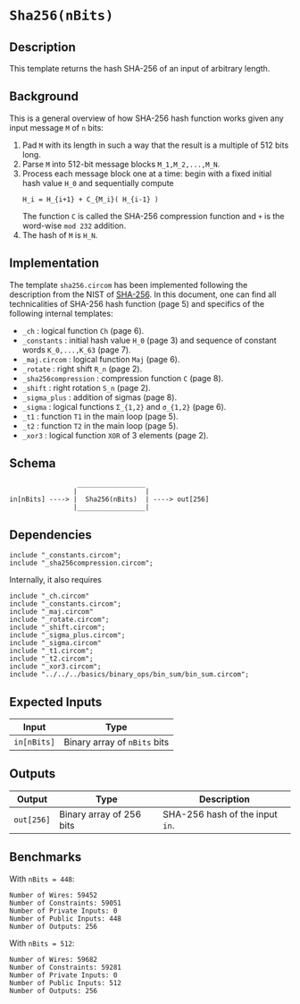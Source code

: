 # `Sha256(nBits)`

## Description

This template returns the hash SHA-256 of an input of arbitrary length. 

## Background

This is a general overview of how SHA-256 hash function works given any input message `M` of `n` bits:

1. Pad `M` with its length in such a way that the result is a multiple of 512 bits long.
2. Parse `M` into 512-bit message blocks `M_1,M_2,...,M_N`.
3. Process each message block one at a time: begin with a fixed initial hash value `H_0` and sequentially compute
    ```
    H_i = H_{i+1} + C_{M_i}( H_{i-1} )
    ```
   The function `C` is called the SHA-256 compression function and `+` is the word-wise `mod 232` addition. 
4. The hash of `M` is `H_N`.

## Implementation 

The template `sha256.circom` has been implemented following the description from the NIST of [SHA-256](https://web.archive.org/web/20130526224224/http://csrc.nist.gov/groups/STM/cavp/documents/shs/sha256-384-512.pdf). In this document, one can find all technicalities of SHA-256 hash function (page 5) and specifics of the following internal templates:

- `_ch` : logical function `Ch` (page 6).
- `_constants` : initial hash value `H_0` (page 3) and sequence of constant words `K_0,...,K_63` (page 7).
- `_maj.circom` : logical function `Maj` (page 6).
- `_rotate` : right shift `R_n` (page 2).
- `_sha256compression` : compression function `C` (page 8).
- `_shift` : right rotation `S_n` (page 2).
- `_sigma_plus` : addition of sigmas (page 8).
- `_sigma` : logical functions `Σ_{1,2}` and `σ_{1,2}` (page 6).
- `_t1` : function `T1` in the main loop (page 5).
- `_t2` : function `T2` in the main loop (page 5).
- `_xor3` : logical function `XOR` of 3 elements (page 2).

## Schema

```
                 _________________     
                |                 |
in[nBits] ----> |  Sha256(nBits)  | ----> out[256]
                |_________________|     
```

## Dependencies

```
include "_constants.circom";
include "_sha256compression.circom";
```
Internally, it also requires
```
include "_ch.circom"
include "_constants.circom";
include "_maj.circom"
include "_rotate.circom";
include "_shift.circom";
include "_sigma_plus.circom";
include "_sigma.circom"
include "_t1.circom";
include "_t2.circom";
include "_xor3.circom";
include "../../../basics/binary_ops/bin_sum/bin_sum.circom";
```

## Expected Inputs

| Input         | Type                          |
| ------------- | -------------                 | 
| `in[nBits]`   | Binary array of `nBits` bits  | 

## Outputs

| Output         | Type           | Description         |
| -------------  | -------------  | -------------       |
| `out[256]`     | Binary array of 256 bits | SHA-256 hash of the input `in`. |

## Benchmarks 

With `nBits = 448`:
```
Number of Wires: 59452
Number of Constraints: 59051
Number of Private Inputs: 0
Number of Public Inputs: 448
Number of Outputs: 256
```

With `nBits = 512`:
```
Number of Wires: 59682
Number of Constraints: 59281
Number of Private Inputs: 0
Number of Public Inputs: 512
Number of Outputs: 256
```
